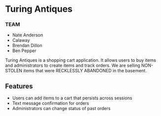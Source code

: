 # Turing Antiques

### TEAM
 - Nate Anderson 
 - Calaway
 - Brendan Dillon
 - Ben Pepper

Turing Antiques is a shopping cart application. It allows users to buy items and administrators to create items and track orders.
We are selling NON-STOLEN items that were RECKLESSLY ABANDONED in the basement.

## Features

 - Users can add items to a cart that persists across sessions
 - Text message confirmation for orders
 - Administrators can change status of past orders
